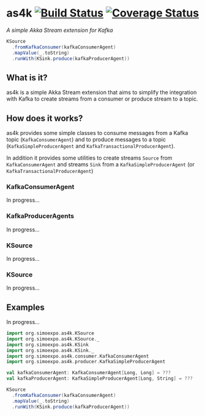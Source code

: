 # as4k [![Build Status](https://travis-ci.org/simoexpo/as4k.svg?branch=master)](https://travis-ci.org/simoexpo/as4k?branch=master) [![Coverage Status](https://coveralls.io/repos/github/simoexpo/as4k/badge.svg?branch=master)](https://coveralls.io/github/simoexpo/as4k?branch=master)

*A simple Akka Stream extension for Kafka*

```scala
KSource
  .fromKafkaConsumer(kafkaConsumerAgent)
  .mapValue(_.toString)
  .runWith(KSink.produce(kafkaProducerAgent))
```

## What is it?

as4k is a simple Akka Stream extension that aims to simplify the integration with Kafka to create streams from a consumer or produce stream to a topic.

## How does it works?

as4k provides some simple classes to consume messages from a Kafka topic (`KafkaConsumerAgent`) and to produce messages to a topic (`KafkaSimpleProducerAgent` and `KafkaTransactionalProducerAgent`).

In addition it provides some utilities to create streams `Source` from `KafkaConsumerAgent` and streams `Sink` from a `KafkaSimpleProducerAgent` (or `KafkaTransactionalProducerAgent`)

### KafkaConsumerAgent

In progress...

### KafkaProducerAgents

In progress...

### KSource

In progress...

### KSource

In progress...

## Examples

In progress...

```scala
import org.simoexpo.as4k.KSource
import org.simoexpo.as4k.KSource._
import org.simoexpo.as4k.KSink
import org.simoexpo.as4k.KSink._
import org.simoexpo.as4k.consumer.KafkaConsumerAgent
import org.simoexpo.as4k.producer.KafkaSimpleProducerAgent

val kafkaConsumerAgent: KafkaConsumerAgent[Long, Long] = ???
val kafkaProducerAgent: KafkaSimpleProducerAgent[Long, String] = ???

KSource
  .fromKafkaConsumer(kafkaConsumerAgent)
  .mapValue(_.toString)
  .runWith(KSink.produce(kafkaProducerAgent))
```
